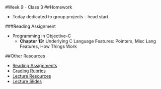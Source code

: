 #Week 9 - Class 3
##Homework

* Today dedicated to group projects - head start.

###Reading Assignment
* Programming in Objective-C
  * **Chapter 13:** Underlying C Language Features: Pointers, Misc Lang Features, How Things Work

##Other Resources
* [Reading Assignments](../../Resources/ra-grading-standard/)
* [Grading Rubrics](../../Resources/)
* [Lecture Resources](lecture/)
* [Lecture Slides](https://www.icloud.com/keynote/000P80wi4TokLVnhVdqmMY2LA#Week9-Class3)
